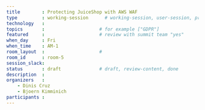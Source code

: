 ```yaml
---
title        : Protecting JuiceShop with AWS WAF
type         : working-session      # working-session, user-session, product-session
technology   :
topics       :                    # for example ["GDPR"]
featured     :                    # review with summit team "yes"
when_day     : Fri
when_time    : AM-1
room_layout  :                    #
room_id      : room-5
session_slack: 
status       : draft              # draft, review-content, done
description  :
organizers   :
    - Dinis Cruz
    - Bjoern Kimminich
participants :
---
```



<!--(add intro)

## WHY

(...)

## What

(...)

## Outcomes

(...)

## References

(...)


## Previous-->
